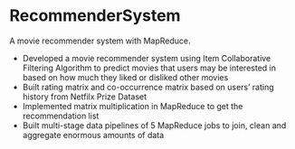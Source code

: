 # RecommenderSystem 
A movie recommender system with MapReduce.
*	Developed a movie recommender system using Item Collaborative Filtering Algorithm to predict movies that users may be interested in based on how much they liked or disliked other movies
*	Built rating matrix and co-occurrence matrix based on users’ rating history from Netfilx Prize Dataset 
*	Implemented matrix multiplication in MapReduce to get the recommendation list 
*	Built multi-stage data pipelines of 5 MapReduce jobs to join, clean and aggregate enormous amounts of data 


